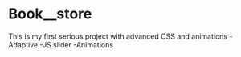 # Book__store
This is my first serious project with advanced CSS and animations
-Adaptive
-JS slider
-Animations
